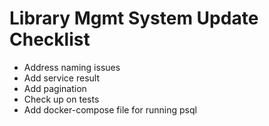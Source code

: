 # Library Mgmt System Update Checklist

- Address naming issues
- Add service result
- Add pagination
- Check up on tests
- Add docker-compose file for running psql
